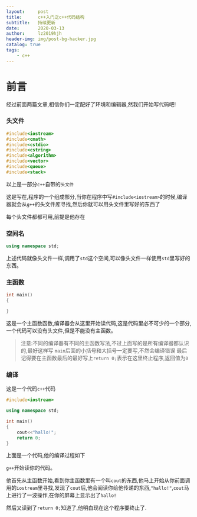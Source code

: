 ```yaml
---
layout:     post
title:      c++入门之c++代码结构
subtitle:   持续更新
date:       2020-03-13
author:     lz2019hjh
header-img: img/post-bg-hacker.jpg
catalog: true
tags:
    - c++
---
```


# 前言

经过前面两篇文章,相信你们一定配好了环境和编辑器,然我们开始写代码吧!

### 头文件

```cpp
#include<iostream>
#include<cmath>
#include<cstdio>
#include<cstring>
#include<algorithm>
#include<vector>
#include<queue>
#include<stack>
```

以上是一部分`c++`自带的`头文件`

这是写在,程序的一个组成部分,当你在程序中写`#include<iostream>`的时候,编译器就会从`g++`的头文件库寻找,然后你就可以用头文件里写好的东西了

每个头文件都都可用,前提是他存在

### 空间名

```cpp
using namespace std;
```

上述代码就像头文件一样,调用了`std`这个空间,可以像头文件一样使用`std`里写好的东西。


### 主函数


```cpp
int main()
{

}
```

这是一个主函数函数,编译器会从这里开始读代码,这是代码里必不可少的一个部分,一个代码可以没有头文件,但是不能没有主函数。

> 注意:不同的编译器有不同的主函数写法,不过上面写的是所有编译器都认识的,最好这样写
> `main`后面的小括号和大括号一定要写,不然会编译错误
> 最后记得要在主函数最后的最好写上`return 0;`表示在这里终止程序,返回值为`0`


### 编译


这是一个代码`c++`代码

```cpp
#include<iostream>

using namespace std;

int main()
{
    cout<<"hallo!";
    return 0;
}
```

上面是一个代码,他的编译过程如下

`g++`开始读你的代码。

他首先从主函数开始,看到你主函数里有一个叫`cout`的东西,他马上开始从你前面调用的`iostream`里寻找,发现了`cout`后,他会阅读你给他传递的东西,`"hallo!"`,`cout`马上进行了一波操作,在你的屏幕上显示出了`hallo!`

然后又读到了`return 0;`知道了,他明白现在这个程序要终止了.

